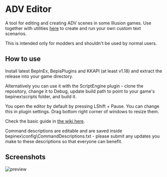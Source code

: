 # ADV Editor
A tool for editing and creating ADV scenes in some Illusion games. Use together with utilities [here](https://github.com/IllusionMods/IllusionModdingAPI/blob/master/doc/KKAPI.MainGame.md#eventutils) to create and run your own custom text scenarios.

This is intended only for modders and shouldn't be used by normal users.

## How to use
Install latest BepInEx, BepisPlugins and KKAPI (at least v1.18) and extract the release into your game directory.

Alternatively you can use it with the ScriptEngine plugin - clone the repository, change it to Debug, update build path to point to your game's bepinex\scripts folder, and build it.

You open the editor by default by pressing LShift + Pause. You can change this in plugin settings. Drag bottom right corner of windows to resize them.

Check the basic guide in [the wiki here](https://github.com/ManlyMarco/ADV_Editor/wiki/How-to-edit-events-with-ADV-Editor-basic-guide).

Command descriptions are editable and are saved inside bepinex\config\CommandDescriptions.txt - please submit any updates you make to these descriptions so that everyone can benefit.

## Screenshots
![preview](https://user-images.githubusercontent.com/39247311/115297254-4add1c80-a15c-11eb-93c0-cbf810269294.PNG)
